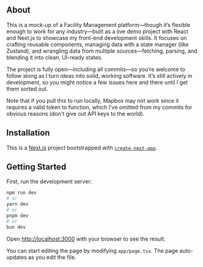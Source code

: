 ## About

This is a mock-up of a Facility Management platform—though it’s flexible enough to work for any industry—built as a live demo project with React and Next.js to showcase my front-end development skills. It focuses on crafting reusable components, managing data with a state manager (like Zustand), and wrangling data from multiple sources—fetching, parsing, and blending it into clean, UI-ready states.

The project is fully open—including all commits—so you’re welcome to follow along as I turn ideas into solid, working software. It’s still actively in development, so you might notice a few issues here and there until I get them sorted out.

Note that if you pull this to run locally, Mapbox may not work since it requires a valid token to function, which I’ve omitted from my commits for obvious reasons (don't give out API keys to the world).

## Installation

This is a [Next.js](https://nextjs.org) project bootstrapped with [`create-next-app`](https://nextjs.org/docs/app/api-reference/cli/create-next-app).

## Getting Started

First, run the development server:

```bash
npm run dev
# or
yarn dev
# or
pnpm dev
# or
bun dev
```

Open [http://localhost:3000](http://localhost:3000) with your browser to see the result.

You can start editing the page by modifying `app/page.tsx`. The page auto-updates as you edit the file.